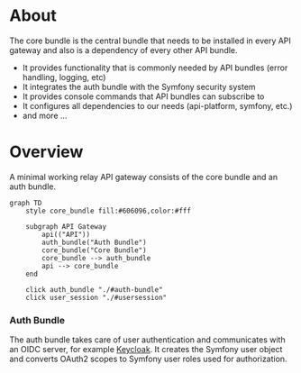 # About

The core bundle is the central bundle that needs to be installed in every API
gateway and also is a dependency of every other API bundle.

* It provides functionality that is commonly needed by API bundles (error handling,
  logging, etc)
* It integrates the auth bundle with the Symfony security system
* It provides console commands that API bundles can subscribe to
* It configures all dependencies to our needs (api-platform, symfony, etc.)
* and more ...


# Overview

A minimal working relay API gateway consists of the core bundle and an auth bundle.

```mermaid
graph TD
    style core_bundle fill:#606096,color:#fff

    subgraph API Gateway
        api(("API"))
        auth_bundle("Auth Bundle")
        core_bundle("Core Bundle")
        core_bundle --> auth_bundle
        api --> core_bundle
    end

    click auth_bundle "./#auth-bundle"
    click user_session "./#usersession"
```

### Auth Bundle

The auth bundle takes care of user authentication and communicates with an OIDC
server, for example [Keycloak](https://www.keycloak.org). It creates the Symfony
user object and converts OAuth2 scopes to Symfony user roles used for
authorization.
